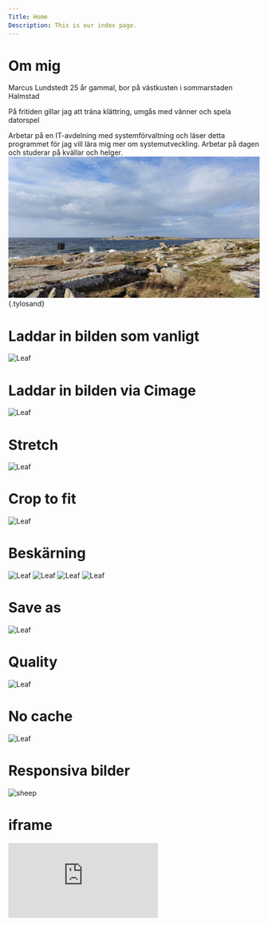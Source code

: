 ```yaml
---
Title: Home
Description: This is our index page.
---
```


Om mig
==========================

Marcus Lundstedt 25 år gammal, bor på västkusten i sommarstaden Halmstad

På fritiden gillar jag att träna klättring, umgås med vänner och spela datorspel

Arbetar på en IT-avdelning med systemförvaltning och läser detta programmet för jag vill lära mig mer om systemutveckling. Arbetar på dagen och studerar på kvällar och helger. 
<br>
![alt text](assets/img/tylosand.jpg "Logo Title Text 1" ){.tylosand}

# Laddar in bilden som vanligt
![Leaf](%assets_url%/img/leaf_256x256.png)
# Laddar in bilden via Cimage
![Leaf](image/leaf_256x256.png)

# Stretch
![Leaf](image/leaf_256x256.png?h=250&w=50&stretch)

# Crop to fit
![Leaf](image/leaf_256x256.png?h=250&w=50&crop-to-fit)

# Beskärning
![Leaf](image/leaf_256x256.png?area=50,0,0,0)
![Leaf](image/leaf_256x256.png?area=0,50,0,0)
![Leaf](image/leaf_256x256.png?area=0,0,50,0)
![Leaf](image/leaf_256x256.png?area=0,0,0,50)

# Save as
![Leaf](image/tylosand.jpg?width=50%&save-as=gif)

# Quality

![Leaf](image/tylosand.jpg?width=50%&q=20)

# No cache

![Leaf](image/tylosand.jpg?width=50%&nc)

# Responsiva bilder
<picture>
    <source media="(min-width: 668px)" srcset="image/sheep.jpg">
    <source media="(min-width: 376px)" srcset="image/sheep.jpg?w=667">
    <img src="image/sheep.jpg?w=375" alt="sheep">
</picture>

# iframe

<div class="embed-container">
    <iframe src="https://www.youtube.com/embed/gCwjLPBqpa0" frameborder="0" allowfullscreen></iframe>
</div>